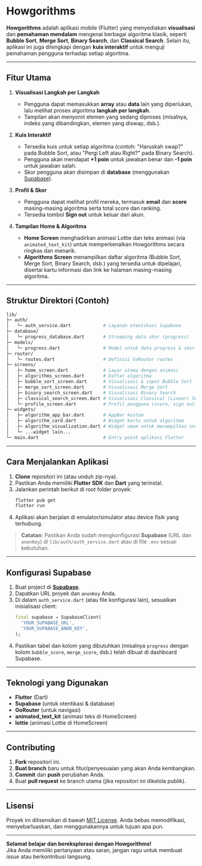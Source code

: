 # Howgorithms

**Howgorithms** adalah aplikasi mobile (Flutter) yang menyediakan **visualisasi** dan **pemahaman mendalam** mengenai berbagai algoritma klasik, seperti **Bubble Sort**, **Merge Sort**, **Binary Search**, dan **Classical Search**. Selain itu, aplikasi ini juga dilengkapi dengan **kuis interaktif** untuk menguji pemahaman pengguna terhadap setiap algoritma.

---

## Fitur Utama

1. **Visualisasi Langkah per Langkah**  
   - Pengguna dapat memasukkan **array** atau **data** lain yang diperlukan, lalu melihat proses algoritma **langkah per langkah**.  
   - Tampilan akan menyorot elemen yang sedang diproses (misalnya, indeks yang dibandingkan, elemen yang diswap, dsb.).  

2. **Kuis Interaktif**  
   - Tersedia kuis untuk setiap algoritma (contoh: "Haruskah swap?" pada Bubble Sort, atau "Pergi Left atau Right?" pada Binary Search).  
   - Pengguna akan mendapat **+1 poin** untuk jawaban benar dan **-1 poin** untuk jawaban salah.  
   - Skor pengguna akan disimpan di **database** (menggunakan [Supabase](https://supabase.com/)).

3. **Profil & Skor**  
   - Pengguna dapat melihat profil mereka, termasuk **email** dan **score** masing-masing algoritma serta total score dan ranking.  
   - Tersedia tombol **Sign out** untuk keluar dari akun.

4. **Tampilan Home & Algoritma**  
   - **Home Screen** menghadirkan animasi Lottie dan teks animasi (via `animated_text_kit`) untuk memperkenalkan Howgorithms secara ringkas dan menarik.  
   - **Algorithms Screen** menampilkan daftar algoritma (Bubble Sort, Merge Sort, Binary Search, dsb.) yang tersedia untuk dipelajari, disertai kartu informasi dan link ke halaman masing-masing algoritma.

---

## Struktur Direktori (Contoh)

```bash
lib/
├─ auth/
│   └─ auth_service.dart            # Layanan otentikasi Supabase
├─ database/
│   └─ progress_database.dart       # Streaming data skor (progress)
├─ models/
│   └─ progress.dart                # Model untuk data progress & skor
├─ router/
│   └─ routes.dart                  # Definisi GoRouter routes
├─ screens/
│   ├─ home_screen.dart             # Layar utama dengan animasi
│   ├─ algorithms_screen.dart       # Daftar algoritma
│   ├─ bubble_sort_screen.dart      # Visualisasi & input Bubble Sort
│   ├─ merge_sort_screen.dart       # Visualisasi Merge Sort
│   ├─ binary_search_screen.dart    # Visualisasi Binary Search
│   ├─ classical_search_screen.dart # Visualisasi Classical (Linear) Search
│   └─ profile_screen.dart          # Profil pengguna (score, sign out)
├─ widgets/
│   ├─ algorithm_app_bar.dart       # AppBar kustom
│   ├─ algorithm_card.dart          # Widget kartu untuk algoritma
│   ├─ algorithm_visualization.dart # Widget umum untuk menampilkan snapshot
│   └─ ...widget lain...
└─ main.dart                        # Entry point aplikasi Flutter
```

---

## Cara Menjalankan Aplikasi

1. **Clone** repositori ini (atau unduh zip-nya).
2. Pastikan Anda memiliki **Flutter SDK** dan **Dart** yang terinstal.  
3. Jalankan perintah berikut di root folder proyek:
   ```bash
   flutter pub get
   flutter run
   ```
4. Aplikasi akan berjalan di emulator/simulator atau device fisik yang terhubung.

> **Catatan**: Pastikan Anda sudah mengkonfigurasi **Supabase** (URL dan `anonKey`) di `lib/auth/auth_service.dart` atau di file `.env` sesuai kebutuhan.

---

## Konfigurasi Supabase

1. Buat project di [**Supabase**](https://supabase.com/).  
2. Dapatkan URL proyek dan `anonKey` Anda.  
3. Di dalam `auth_service.dart` (atau file konfigurasi lain), sesuaikan inisialisasi client:
   ```dart
   final supabase = SupabaseClient(
     'YOUR_SUPABASE_URL',
     'YOUR_SUPABASE_ANON_KEY',
   );
   ```
4. Pastikan tabel dan kolom yang dibutuhkan (misalnya `progress` dengan kolom `bubble_score`, `merge_score`, dsb.) telah dibuat di dashboard Supabase.

---

## Teknologi yang Digunakan

- **Flutter** (Dart)  
- **Supabase** (untuk otentikasi & database)  
- **GoRouter** (untuk navigasi)  
- **animated_text_kit** (animasi teks di HomeScreen)  
- **lottie** (animasi Lottie di HomeScreen)  

---

## Contributing

1. **Fork** repositori ini.  
2. **Buat branch** baru untuk fitur/penyesuaian yang akan Anda kembangkan.  
3. **Commit** dan **push** perubahan Anda.  
4. Buat **pull request** ke branch utama (jika repositori ini dikelola publik).  

---

## Lisensi

Proyek ini dilisensikan di bawah [MIT License](LICENSE). Anda bebas memodifikasi, menyebarluaskan, dan menggunakannya untuk tujuan apa pun.  

---

**Selamat belajar dan bereksplorasi dengan Howgorithms!**  
Jika Anda memiliki pertanyaan atau saran, jangan ragu untuk membuat _issue_ atau berkontribusi langsung.


